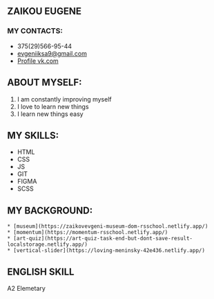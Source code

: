 ## ZAIKOU EUGENE

### MY CONTACTS: 
 * 375(29)566-95-44
 * evgeniiksa9@gmail.com
 * [Profile vk.com](https://vk.com/skailat)

 ## ABOUT MYSELF:

  1. I am constantly improving myself
  2. I love to learn new things
  3. I learn new things easy
  
## MY SKILLS:

  * HTML
  * CSS
  * JS
  * GIT
  * FIGMA
  * SCSS

## MY BACKGROUND:
  
    * [museum](https://zaikovevgeni-museum-dom-rsschool.netlify.app/)
    * [momentum](https://momentum-rsschool.netlify.app/)
    * [art-quiz](https://art-quiz-task-end-but-dont-save-result-localstorage.netlify.app/)
    * [vertical-slider](https://loving-meninsky-42e436.netlify.app/)

## ENGLISH SKILL
  A2 Elemetary